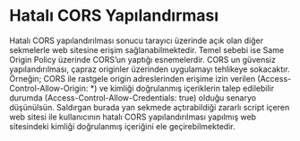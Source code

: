 # Hatalı CORS Yapılandırması

Hatalı CORS yapılandırılması sonucu tarayıcı üzerinde açık olan diğer sekmelerle web sitesine erişim sağlanabilmektedir. Temel sebebi ise Same Origin Policy üzerinde CORS’un yaptığı esnemelerdir. CORS un güvensiz yapılandırılması, çapraz originler üzerinden uygulamayı tehlikeye sokacaktır. Örneğin; CORS ile rastgele origin adreslerinden erişime izin verilen (Access-Control-Allow-Origin: \*) ve kimliği doğrulanmış içeriklerin talep edilebilir durumda (Access-Control-Allow-Credentials: true) olduğu senaryo düşünülsün. Saldırgan burada yan sekmede açtırabildiği zararlı script içeren web sitesi ile kullanıcının hatalı CORS yapılandırılması yapılmış web sitesindeki kimliği doğrulanmış içeriğini ele geçirebilmektedir.
